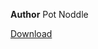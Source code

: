 **Author** Pot Noddle

 [Download](https://cdn.discordapp.com/attachments/703273063881375864/703357237023997992/NatureSheet.xnb)
 
